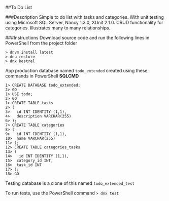 ##To Do List

###Description
Simple to do list with tasks and categories. With unit testing using Microsoft SQL Server, Nancy 1.3.0, XUnit 2.1.0.
CRUD functionality for categories.
Illustrates many to many relationships.

###Instructions
Download source code and run the following lines in PowerShell from the project folder

```
> dnvm install latest
> dnu restore
> dnx kestrel
```

App production database named `todo_extended` created using these commands in PowerShell **SQLCMD**

```
1> CREATE DATABASE todo_extended;
2> GO
1> USE todo;
2> GO
1> CREATE TABLE tasks
2> (
3>   id INT IDENTITY (1,1),
4>   description VARCHAR(255)
6> );
7> CREATE TABLE categories
8> (
9>   id INT IDENTITY (1,1),
10>  name VARCHAR(255)
11> );
12> CREATE TABLE categories_tasks
13> (
14>   id INT IDENTITY (1,1),
15>  category_id INT,
16>  task_id INT
17> );
18> GO
```

Testing database is a clone of this named `todo_extended_test`

To run tests, use the PowerShell command `> dnx test`
